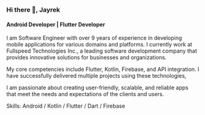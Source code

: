 ### Hi there 👋, Jayrek
#### Android Developer | Flutter Developer
I am Software Engineer with over 9 years of experience in developing mobile applications for various domains and platforms. I currently work at Fullspeed Technologies Inc., a leading software development company that provides innovative solutions for businesses and organizations.

My core competencies include Flutter, Kotlin, Firebase, and API integration. I have successfully delivered multiple projects using these technologies,

I am passionate about creating user-friendly, scalable, and reliable apps that meet the needs and expectations of the clients and users.

Skills: Android / Kotlin / Flutter / Dart / Firebase





